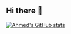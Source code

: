 ## Hi there 👋

<!--
**AhmedSaif2/AhmedSaif2** is a ✨ _special_ ✨ repository because its `README.md` (this file) appears on your GitHub profile.

Here are some ideas to get you started:

- 🔭 I’m currently working on ...
- 🌱 I’m currently learning ...
- 👯 I’m looking to collaborate on ...
- 🤔 I’m looking for help with ...
- 💬 Ask me about ...
- 📫 How to reach me: ...
- ⚡ Fun fact: ...
-->

[![Ahmed's GitHub stats](https://github-readme-stats.vercel.app/api?username=AhmedSaif2)](https://github.com/anuraghazra/github-readme-stats)
